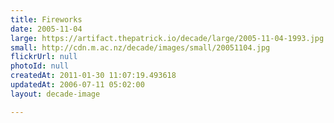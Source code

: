 ```yaml
---
title: Fireworks
date: 2005-11-04
large: https://artifact.thepatrick.io/decade/large/2005-11-04-1993.jpg
small: http://cdn.m.ac.nz/decade/images/small/20051104.jpg
flickrUrl: null
photoId: null
createdAt: 2011-01-30 11:07:19.493618
updatedAt: 2006-07-11 05:02:00
layout: decade-image

---
```



